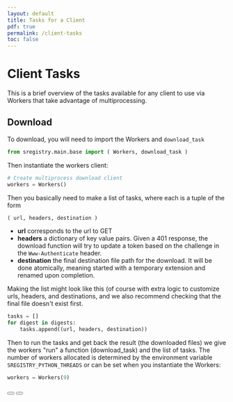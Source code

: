 ```yaml
---
layout: default
title: Tasks for a Client
pdf: true
permalink: /client-tasks
toc: false
---
```


# Client Tasks

This is a brief overview of the tasks available for any client to use via 
Workers that take advantage of multiprocessing.

## Download
To download, you will need to import the Workers and `download_task`

```python
from sregistry.main.base import ( Workers, download_task )
```

Then instantiate the workers client:

```python
# Create multiprocess download client
workers = Workers()
```

Then you basically need to make a list of tasks, where each is a tuple of the form

```python
( url, headers, destination )
```

 - **url** corresponds to the url to GET
 - **headers** a dictionary of key value pairs. Given a 401 response, the download function will try to update a token based on the challenge in the `Www-Authenticate` header.
 - **destination** the final destination file path for the download. It will be done atomically, meaning started with a temporary extension and renamed upon completion.

Making the list might look like this (of course with extra logic to customize urls, headers, and destinations, and we also recommend checking that the final file doesn't exist first.

```python
tasks = []
for digest in digests:
    tasks.append((url, headers, destination))
```
Then to run the tasks and get back the result (the downloaded files) we give the
workers "run" a function (download_task) and the list of tasks. The number of 
workers allocated is determined by the environment variable `SREGISTRY_PYTHON_THREADS` or can
be set when you instantiate the Workers:

```python
workers = Workers(9)
```

<div>
    <a href="/sregistry-cli/contribute-client"><button class="previous-button btn btn-primary"><i class="fa fa-chevron-left"></i> </button></a>
    <a href="/sregistry-cli/contribute-docs"><button class="next-button btn btn-primary"><i class="fa fa-chevron-right"></i> </button></a>
</div><br>
